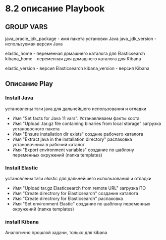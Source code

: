 # 8.2 описание Playbook

## GROUP VARS
java_oracle_jdk_package - имя пакета установки Java
java_jdk_version - используемая версия Java

elastic_home - переменная домашнего каталога для Elasticsearch
kibana_home - переменная для домашнего каталога для Kibana

elastic_version - версия Elasticsearch
kibana_version - версия Kibana

## Описание Play 

### Install Java
 установлены тэги java для дальнейшего использования и отладки 
 - Имя "Set facts for Java 11 vars". Устанавливаем факты хоста
 - Имя "Upload .tar.gz file containing binaries from local storage" загрузка установосного пакета
 - Имя "Ensure installation dir exists" создние рабочего каталога
 - Имя "Extract java in the installation directory" распаковка установочника в рабочий каталог
 - Имя "Export environment variables" создание по шаблону переменных окружений (папка templates)

### Install Elastic
 установлены тэги *elastic* для дальнейшего использования и отладки 
 - Имя "Upload tar.gz Elasticsearch from remote URL" загрузка ПО
 - Имя "Create directrory for Elasticsearch" создание каталога
 - Имя "Create directrory for Elasticsearch" распаковка
 - Имя "Set environment Elastic" создание по шаблону переменных окружений (папка templates)

### install Kibana
Аналогично прошлой задачи, только для kibana
